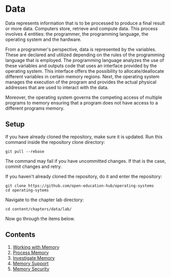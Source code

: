 # Data

Data represents information that is to be processed to produce a final result or more data.
Computers store, retrieve and compute data. This process involves 4 entities: the programmer, the programming language, the operating system and the hardware.

From a programmer's perspective, data is represented by the variables.
These are declared and utilized depending on the rules of the programming language that is employed.
The programming language analyzes the use of these variables and outputs code that uses an interface provided by the operating system.
This interface offers the possibility to allocate/deallocate different variables in certain memory regions.
Next, the operating system manages the execution of the program and provides the actual physical addresses that are used to interact with the data.

Moreover, the operating system governs the competing access of multiple programs to memory ensuring that a program does not have access to a different programs memory.

## Setup

If you have already cloned the repository, make sure it is updated.
Run this command inside the repository clone directory:

```
git pull --rebase
```

The command may fail if you have uncommitted changes.
If that is the case, commit changes and retry.

If you haven't already cloned the repository, do it and enter the repository:

```
git clone https://github.com/open-education-hub/operating-systems
cd operating-sytems
```

Navigate to the chapter lab directory:

```
cd content/chapters/data/lab/
```

Now go through the items below.

## Contents

1. [Working with Memory](working-memory.md)
1. [Process Memory](process-memory.md)
1. [Investigate Memory](investigate-memory.md)
1. [Memory Support](memory-support.md)
1. [Memory Security](memory-security.md)
